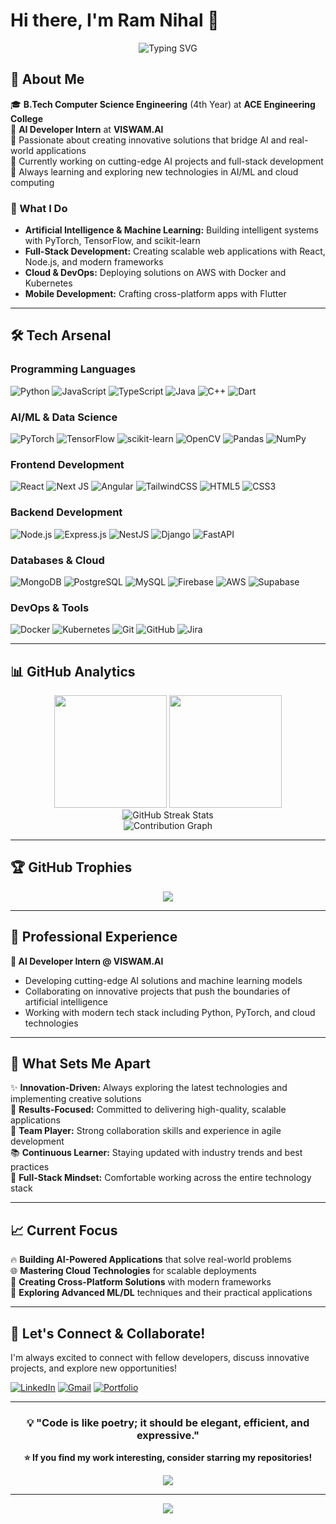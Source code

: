 # Hi there, I'm Ram Nihal 👋

<div align="center">
  <img src="https://readme-typing-svg.herokuapp.com?font=Fira+Code&size=22&duration=3000&pause=1000&color=00D9FF&center=true&vCenter=true&width=600&lines=AI+Developer+%7C+Full+Stack+Engineer;Machine+Learning+Enthusiast;Building+Tomorrow's+Technology+Today" alt="Typing SVG" />
</div>

## 🚀 About Me

🎓 **B.Tech Computer Science Engineering** (4th Year) at **ACE Engineering College**  
💼 **AI Developer Intern** at **VISWAM.AI**  
🌟 Passionate about creating innovative solutions that bridge AI and real-world applications  
🔭 Currently working on cutting-edge AI projects and full-stack development  
🌱 Always learning and exploring new technologies in AI/ML and cloud computing  

### 🎯 What I Do
- **Artificial Intelligence & Machine Learning:** Building intelligent systems with PyTorch, TensorFlow, and scikit-learn
- **Full-Stack Development:** Creating scalable web applications with React, Node.js, and modern frameworks
- **Cloud & DevOps:** Deploying solutions on AWS with Docker and Kubernetes
- **Mobile Development:** Crafting cross-platform apps with Flutter

---

## 🛠️ Tech Arsenal

### Programming Languages
![Python](https://img.shields.io/badge/Python-3670A0?style=for-the-badge&logo=python&logoColor=ffdd54)
![JavaScript](https://img.shields.io/badge/JavaScript-%23323330.svg?style=for-the-badge&logo=javascript&logoColor=%23F7DF1E)
![TypeScript](https://img.shields.io/badge/TypeScript-%23007ACC.svg?style=for-the-badge&logo=typescript&logoColor=white)
![Java](https://img.shields.io/badge/Java-%23ED8B00.svg?style=for-the-badge&logo=openjdk&logoColor=white)
![C++](https://img.shields.io/badge/C++-%2300599C.svg?style=for-the-badge&logo=c%2B%2B&logoColor=white)
![Dart](https://img.shields.io/badge/Dart-%230175C2.svg?style=for-the-badge&logo=dart&logoColor=white)

### AI/ML & Data Science
![PyTorch](https://img.shields.io/badge/PyTorch-%23EE4C2C.svg?style=for-the-badge&logo=PyTorch&logoColor=white)
![TensorFlow](https://img.shields.io/badge/TensorFlow-%23FF6F00.svg?style=for-the-badge&logo=TensorFlow&logoColor=white)
![scikit-learn](https://img.shields.io/badge/scikit--learn-%23F7931E.svg?style=for-the-badge&logo=scikit-learn&logoColor=white)
![OpenCV](https://img.shields.io/badge/OpenCV-%23white.svg?style=for-the-badge&logo=opencv&logoColor=white)
![Pandas](https://img.shields.io/badge/Pandas-%23150458.svg?style=for-the-badge&logo=pandas&logoColor=white)
![NumPy](https://img.shields.io/badge/NumPy-%23013243.svg?style=for-the-badge&logo=numpy&logoColor=white)

### Frontend Development
![React](https://img.shields.io/badge/React-%2320232a.svg?style=for-the-badge&logo=react&logoColor=%2361DAFB)
![Next JS](https://img.shields.io/badge/Next.js-black?style=for-the-badge&logo=next.js&logoColor=white)
![Angular](https://img.shields.io/badge/Angular-%23DD0031.svg?style=for-the-badge&logo=angular&logoColor=white)
![TailwindCSS](https://img.shields.io/badge/Tailwind_CSS-%2338B2AC.svg?style=for-the-badge&logo=tailwind-css&logoColor=white)
![HTML5](https://img.shields.io/badge/HTML5-%23E34F26.svg?style=for-the-badge&logo=html5&logoColor=white)
![CSS3](https://img.shields.io/badge/CSS3-%231572B6.svg?style=for-the-badge&logo=css3&logoColor=white)

### Backend Development
![Node.js](https://img.shields.io/badge/Node.js-6DA55F?style=for-the-badge&logo=node.js&logoColor=white)
![Express.js](https://img.shields.io/badge/Express.js-%23404d59.svg?style=for-the-badge&logo=express&logoColor=%2361DAFB)
![NestJS](https://img.shields.io/badge/NestJS-%23E0234E.svg?style=for-the-badge&logo=nestjs&logoColor=white)
![Django](https://img.shields.io/badge/Django-%23092E20.svg?style=for-the-badge&logo=django&logoColor=white)
![FastAPI](https://img.shields.io/badge/FastAPI-005571?style=for-the-badge&logo=fastapi)

### Databases & Cloud
![MongoDB](https://img.shields.io/badge/MongoDB-%234ea94b.svg?style=for-the-badge&logo=mongodb&logoColor=white)
![PostgreSQL](https://img.shields.io/badge/PostgreSQL-%23316192.svg?style=for-the-badge&logo=postgresql&logoColor=white)
![MySQL](https://img.shields.io/badge/MySQL-4479A1.svg?style=for-the-badge&logo=mysql&logoColor=white)
![Firebase](https://img.shields.io/badge/Firebase-%23039BE5.svg?style=for-the-badge&logo=firebase)
![AWS](https://img.shields.io/badge/AWS-%23FF9900.svg?style=for-the-badge&logo=amazon-aws&logoColor=white)
![Supabase](https://img.shields.io/badge/Supabase-3ECF8E?style=for-the-badge&logo=supabase&logoColor=white)

### DevOps & Tools
![Docker](https://img.shields.io/badge/Docker-%230db7ed.svg?style=for-the-badge&logo=docker&logoColor=white)
![Kubernetes](https://img.shields.io/badge/Kubernetes-%23326ce5.svg?style=for-the-badge&logo=kubernetes&logoColor=white)
![Git](https://img.shields.io/badge/Git-%23F05033.svg?style=for-the-badge&logo=git&logoColor=white)
![GitHub](https://img.shields.io/badge/GitHub-%23121011.svg?style=for-the-badge&logo=github&logoColor=white)
![Jira](https://img.shields.io/badge/Jira-%230A0FFF.svg?style=for-the-badge&logo=jira&logoColor=white)

---

## 📊 GitHub Analytics

<div align="center">
  <img height="180em" src="https://github-readme-stats.vercel.app/api?username=rvrnihal&show_icons=true&theme=tokyonight&include_all_commits=true&count_private=true"/>
  <img height="180em" src="https://github-readme-stats.vercel.app/api/top-langs/?username=rvrnihal&layout=compact&langs_count=8&theme=tokyonight"/>
</div>

<div align="center">
  <img src="https://github-readme-streak-stats.herokuapp.com/?user=rvrnihal&theme=tokyonight" alt="GitHub Streak Stats" />
</div>

<div align="center">
  <img src="https://github-readme-activity-graph.vercel.app/graph?username=rvrnihal&theme=tokyo-night&hide_border=true" alt="Contribution Graph" />
</div>

---

## 🏆 GitHub Trophies
<div align="center">
  <img src="https://github-profile-trophy.vercel.app/?username=rvrnihal&theme=tokyonight&no-frame=false&no-bg=false&margin-w=4" />
</div>

---

## 💼 Professional Experience

**🚀 AI Developer Intern @ VISWAM.AI**
- Developing cutting-edge AI solutions and machine learning models
- Collaborating on innovative projects that push the boundaries of artificial intelligence
- Working with modern tech stack including Python, PyTorch, and cloud technologies

---

## 🌟 What Sets Me Apart

✨ **Innovation-Driven:** Always exploring the latest technologies and implementing creative solutions  
🎯 **Results-Focused:** Committed to delivering high-quality, scalable applications  
🤝 **Team Player:** Strong collaboration skills and experience in agile development  
📚 **Continuous Learner:** Staying updated with industry trends and best practices  
🔄 **Full-Stack Mindset:** Comfortable working across the entire technology stack  

---

## 📈 Current Focus

🔥 **Building AI-Powered Applications** that solve real-world problems  
🌐 **Mastering Cloud Technologies** for scalable deployments  
📱 **Creating Cross-Platform Solutions** with modern frameworks  
🤖 **Exploring Advanced ML/DL** techniques and their practical applications  

---

## 🤝 Let's Connect & Collaborate!

I'm always excited to connect with fellow developers, discuss innovative projects, and explore new opportunities!

[![LinkedIn](https://img.shields.io/badge/LinkedIn-%230077B5.svg?style=for-the-badge&logo=linkedin&logoColor=white)](https://www.linkedin.com/in/ramnihal)
[![Gmail](https://img.shields.io/badge/Gmail-D14836?style=for-the-badge&logo=gmail&logoColor=white)](mailto:rvrnihal@gmail.com)
[![Portfolio](https://img.shields.io/badge/Portfolio-%23000000.svg?style=for-the-badge&logo=firefox&logoColor=#FF7139)](https://github.com/rvrnihal)

---

<div align="center">
  
### 💡 "Code is like poetry; it should be elegant, efficient, and expressive."

**⭐ If you find my work interesting, consider starring my repositories!**

[![](https://visitcount.itsvg.in/api?id=rvrnihal&label=Profile%20Views&icon=8&pretty=false)](https://visitcount.itsvg.in)
</div>

---

<div align="center">
  <img src="https://capsule-render.vercel.app/api?type=waving&color=gradient&height=100&section=footer" />
</div>
